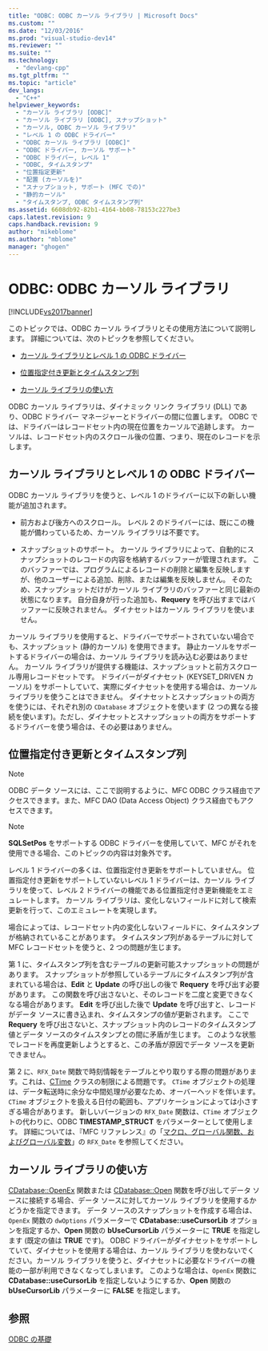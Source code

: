 ```yaml
---
title: "ODBC: ODBC カーソル ライブラリ | Microsoft Docs"
ms.custom: ""
ms.date: "12/03/2016"
ms.prod: "visual-studio-dev14"
ms.reviewer: ""
ms.suite: ""
ms.technology: 
  - "devlang-cpp"
ms.tgt_pltfrm: ""
ms.topic: "article"
dev_langs: 
  - "C++"
helpviewer_keywords: 
  - "カーソル ライブラリ [ODBC]"
  - "カーソル ライブラリ [ODBC], スナップショット"
  - "カーソル, ODBC カーソル ライブラリ"
  - "レベル 1 の ODBC ドライバー"
  - "ODBC カーソル ライブラリ [ODBC]"
  - "ODBC ドライバー, カーソル サポート"
  - "ODBC ドライバー, レベル 1"
  - "ODBC, タイムスタンプ"
  - "位置指定更新"
  - "配置 (カーソルを)"
  - "スナップショット, サポート (MFC での)"
  - "静的カーソル"
  - "タイムスタンプ, ODBC タイムスタンプ列"
ms.assetid: 6608db92-82b1-4164-bb08-78153c227be3
caps.latest.revision: 9
caps.handback.revision: 9
author: "mikeblome"
ms.author: "mblome"
manager: "ghogen"
---
```

# ODBC: ODBC カーソル ライブラリ
[!INCLUDE[vs2017banner](../../assembler/inline/includes/vs2017banner.md)]

このトピックでは、ODBC カーソル ライブラリとその使用方法について説明します。  詳細については、次のトピックを参照してください。  
  
-   [カーソル ライブラリとレベル 1 の ODBC ドライバー](#_core_the_cursor_library_and_level_1_odbc_drivers)  
  
-   [位置指定付き更新とタイムスタンプ列](#_core_positioned_updates_and_timestamp_columns)  
  
-   [カーソル ライブラリの使い方](#_core_using_the_cursor_library)  
  
 ODBC カーソル ライブラリは、ダイナミック リンク ライブラリ \(DLL\) であり、ODBC ドライバー マネージャーとドライバーの間に位置します。  ODBC では、ドライバーはレコードセット内の現在位置をカーソルで追跡します。  カーソルは、レコードセット内のスクロール後の位置、つまり、現在のレコードを示します。  
  
##  <a name="_core_the_cursor_library_and_level_1_odbc_drivers"></a> カーソル ライブラリとレベル 1 の ODBC ドライバー  
 ODBC カーソル ライブラリを使うと、レベル 1 のドライバーに以下の新しい機能が追加されます。  
  
-   前方および後方へのスクロール。  レベル 2 のドライバーには、既にこの機能が備わっているため、カーソル ライブラリは不要です。  
  
-   スナップショットのサポート。  カーソル ライブラリによって、自動的にスナップショットのレコードの内容を格納するバッファーが管理されます。  このバッファーでは、プログラムによるレコードの削除と編集を反映しますが、他のユーザーによる追加、削除、または編集を反映しません。  そのため、スナップショットだけがカーソル ライブラリのバッファーと同じ最新の状態になります。  自分自身が行った追加も、**Requery** を呼び出すまではバッファーに反映されません。  ダイナセットはカーソル ライブラリを使いません。  
  
 カーソル ライブラリを使用すると、ドライバーでサポートされていない場合でも、スナップショット \(静的カーソル\) を使用できます。  静止カーソルをサポートするドライバーの場合は、カーソル ライブラリを読み込む必要はありません。  カーソル ライブラリが提供する機能は、スナップショットと前方スクロール専用レコードセットです。  ドライバーがダイナセット \(KEYSET\_DRIVEN カーソル\) をサポートしていて、実際にダイナセットを使用する場合は、カーソル ライブラリを使うことはできません。  ダイナセットとスナップショットの両方を使うには、それぞれ別の `CDatabase` オブジェクトを使います \(2 つの異なる接続を使います\)。ただし、ダイナセットとスナップショットの両方をサポートするドライバーを使う場合は、その必要はありません。  
  
##  <a name="_core_positioned_updates_and_timestamp_columns"></a> 位置指定付き更新とタイムスタンプ列  
  
> [!NOTE]
>  ODBC データ ソースには、ここで説明するように、MFC ODBC クラス経由でアクセスできます。また、MFC DAO \(Data Access Object\) クラス経由でもアクセスできます。  
  
> [!NOTE]
>  **SQLSetPos** をサポートする ODBC ドライバーを使用していて、MFC がそれを使用できる場合、このトピックの内容は対象外です。  
  
 レベル 1 ドライバーの多くは、位置指定付き更新をサポートしていません。  位置指定付き更新をサポートしていないレベル 1 ドライバーは、カーソル ライブラリを使って、レベル 2 ドライバーの機能である位置指定付き更新機能をエミュレートします。  カーソル ライブラリは、変化しないフィールドに対して検索更新を行って、このエミュレートを実現します。  
  
 場合によっては、レコードセット内の変化しないフィールドに、タイムスタンプが格納されていることがあります。  タイムスタンプ列があるテーブルに対して MFC レコードセットを使うと、2 つの問題が生じます。  
  
 第 1 に、タイムスタンプ列を含むテーブルの更新可能スナップショットの問題があります。  スナップショットが参照しているテーブルにタイムスタンプ列が含まれている場合は、**Edit** と **Update** の呼び出しの後で **Requery** を呼び出す必要があります。  この関数を呼び出さないと、そのレコードを二度と変更できなくなる場合があります。  **Edit** を呼び出した後で **Update** を呼び出すと、レコードがデータ ソースに書き込まれ、タイムスタンプの値が更新されます。  ここで **Requery** を呼び出さないと、スナップショット内のレコードのタイムスタンプ値とデータ ソースのタイムスタンプとの間に矛盾が生じます。  このような状態でレコードを再度更新しようとすると、この矛盾が原因でデータ ソースを更新できません。  
  
 第 2 に、`RFX_Date` 関数で時刻情報をテーブルとやり取りする際の問題があります。これは、[CTime](../Topic/CTime%20Class.md) クラスの制限による問題です。  `CTime` オブジェクトの処理は、データ転送時に余分な中間処理が必要なため、オーバーヘッドを伴います。  `CTime` オブジェクトを扱える日付の範囲も、アプリケーションによっては小さすぎる場合があります。  新しいバージョンの `RFX_Date` 関数は、`CTime` オブジェクトの代わりに、ODBC **TIMESTAMP\_STRUCT** をパラメーターとして使用します。  詳細については、『MFC リファレンス』の「[マクロ、グローバル関数、およびグローバル変数](../Topic/Macros,%20Global%20Functions,%20and%20Global%20Variables.md)」の `RFX_Date` を参照してください。  
  
##  <a name="_core_using_the_cursor_library"></a> カーソル ライブラリの使い方  
 [CDatabase::OpenEx](../Topic/CDatabase::OpenEx.md) 関数または [CDatabase::Open](../Topic/CDatabase::Open.md) 関数を呼び出してデータ ソースに接続する場合、データ ソースに対してカーソル ライブラリを使用するかどうかを指定できます。  データ ソースのスナップショットを作成する場合は、`OpenEx` 関数の `dwOptions` パラメーターで **CDatabase::useCursorLib** オプションを指定するか、**Open** 関数の **bUseCursorLib** パラメーターに **TRUE** を指定します \(既定の値は **TRUE** です\)。  ODBC ドライバーがダイナセットをサポートしていて、ダイナセットを使用する場合は、カーソル ライブラリを使わないでください。カーソル ライブラリを使うと、ダイナセットに必要なドライバーの機能の一部が利用できなくなってしまいます。  このような場合は、`OpenEx` 関数に **CDatabase::useCursorLib** を指定しないようにするか、**Open** 関数の **bUseCursorLib** パラメーターに **FALSE** を指定します。  
  
## 参照  
 [ODBC の基礎](../../data/odbc/odbc-basics.md)